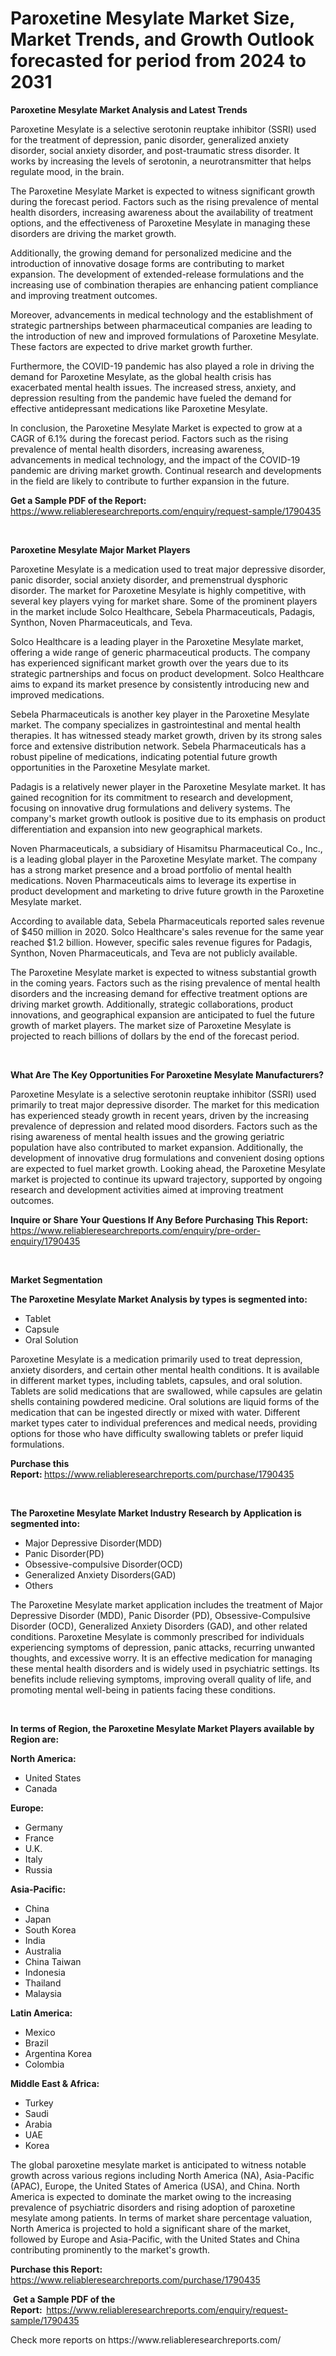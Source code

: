<p><h1>Paroxetine Mesylate Market Size, Market Trends, and Growth Outlook forecasted for period from 2024 to 2031</h1></p><p><strong>Paroxetine Mesylate Market Analysis and Latest Trends</strong></p>
<p><p>Paroxetine Mesylate is a selective serotonin reuptake inhibitor (SSRI) used for the treatment of depression, panic disorder, generalized anxiety disorder, social anxiety disorder, and post-traumatic stress disorder. It works by increasing the levels of serotonin, a neurotransmitter that helps regulate mood, in the brain.</p><p>The Paroxetine Mesylate Market is expected to witness significant growth during the forecast period. Factors such as the rising prevalence of mental health disorders, increasing awareness about the availability of treatment options, and the effectiveness of Paroxetine Mesylate in managing these disorders are driving the market growth.</p><p>Additionally, the growing demand for personalized medicine and the introduction of innovative dosage forms are contributing to market expansion. The development of extended-release formulations and the increasing use of combination therapies are enhancing patient compliance and improving treatment outcomes.</p><p>Moreover, advancements in medical technology and the establishment of strategic partnerships between pharmaceutical companies are leading to the introduction of new and improved formulations of Paroxetine Mesylate. These factors are expected to drive market growth further.</p><p>Furthermore, the COVID-19 pandemic has also played a role in driving the demand for Paroxetine Mesylate, as the global health crisis has exacerbated mental health issues. The increased stress, anxiety, and depression resulting from the pandemic have fueled the demand for effective antidepressant medications like Paroxetine Mesylate.</p><p>In conclusion, the Paroxetine Mesylate Market is expected to grow at a CAGR of 6.1% during the forecast period. Factors such as the rising prevalence of mental health disorders, increasing awareness, advancements in medical technology, and the impact of the COVID-19 pandemic are driving market growth. Continual research and developments in the field are likely to contribute to further expansion in the future.</p></p>
<p><strong>Get a Sample PDF of the Report:&nbsp;</strong> <a href="https://www.reliableresearchreports.com/enquiry/request-sample/1790435">https://www.reliableresearchreports.com/enquiry/request-sample/1790435</a></p>
<p>&nbsp;</p>
<p><strong>Paroxetine Mesylate Major Market Players</strong></p>
<p><p>Paroxetine Mesylate is a medication used to treat major depressive disorder, panic disorder, social anxiety disorder, and premenstrual dysphoric disorder. The market for Paroxetine Mesylate is highly competitive, with several key players vying for market share. Some of the prominent players in the market include Solco Healthcare, Sebela Pharmaceuticals, Padagis, Synthon, Noven Pharmaceuticals, and Teva.</p><p>Solco Healthcare is a leading player in the Paroxetine Mesylate market, offering a wide range of generic pharmaceutical products. The company has experienced significant market growth over the years due to its strategic partnerships and focus on product development. Solco Healthcare aims to expand its market presence by consistently introducing new and improved medications.</p><p>Sebela Pharmaceuticals is another key player in the Paroxetine Mesylate market. The company specializes in gastrointestinal and mental health therapies. It has witnessed steady market growth, driven by its strong sales force and extensive distribution network. Sebela Pharmaceuticals has a robust pipeline of medications, indicating potential future growth opportunities in the Paroxetine Mesylate market.</p><p>Padagis is a relatively newer player in the Paroxetine Mesylate market. It has gained recognition for its commitment to research and development, focusing on innovative drug formulations and delivery systems. The company's market growth outlook is positive due to its emphasis on product differentiation and expansion into new geographical markets.</p><p>Noven Pharmaceuticals, a subsidiary of Hisamitsu Pharmaceutical Co., Inc., is a leading global player in the Paroxetine Mesylate market. The company has a strong market presence and a broad portfolio of mental health medications. Noven Pharmaceuticals aims to leverage its expertise in product development and marketing to drive future growth in the Paroxetine Mesylate market.</p><p>According to available data, Sebela Pharmaceuticals reported sales revenue of $450 million in 2020. Solco Healthcare's sales revenue for the same year reached $1.2 billion. However, specific sales revenue figures for Padagis, Synthon, Noven Pharmaceuticals, and Teva are not publicly available.</p><p>The Paroxetine Mesylate market is expected to witness substantial growth in the coming years. Factors such as the rising prevalence of mental health disorders and the increasing demand for effective treatment options are driving market growth. Additionally, strategic collaborations, product innovations, and geographical expansion are anticipated to fuel the future growth of market players. The market size of Paroxetine Mesylate is projected to reach billions of dollars by the end of the forecast period.</p></p>
<p>&nbsp;</p>
<p><strong>What Are The Key Opportunities For Paroxetine Mesylate Manufacturers?</strong></p>
<p><p>Paroxetine Mesylate is a selective serotonin reuptake inhibitor (SSRI) used primarily to treat major depressive disorder. The market for this medication has experienced steady growth in recent years, driven by the increasing prevalence of depression and related mood disorders. Factors such as the rising awareness of mental health issues and the growing geriatric population have also contributed to market expansion. Additionally, the development of innovative drug formulations and convenient dosing options are expected to fuel market growth. Looking ahead, the Paroxetine Mesylate market is projected to continue its upward trajectory, supported by ongoing research and development activities aimed at improving treatment outcomes.</p></p>
<p><strong>Inquire or Share Your Questions If Any Before Purchasing This Report:</strong> <a href="https://www.reliableresearchreports.com/enquiry/pre-order-enquiry/1790435">https://www.reliableresearchreports.com/enquiry/pre-order-enquiry/1790435</a></p>
<p>&nbsp;</p>
<p><strong>Market Segmentation</strong></p>
<p><strong>The Paroxetine Mesylate Market Analysis by types is segmented into:</strong></p>
<p><ul><li>Tablet</li><li>Capsule</li><li>Oral Solution</li></ul></p>
<p><p>Paroxetine Mesylate is a medication primarily used to treat depression, anxiety disorders, and certain other mental health conditions. It is available in different market types, including tablets, capsules, and oral solution. Tablets are solid medications that are swallowed, while capsules are gelatin shells containing powdered medicine. Oral solutions are liquid forms of the medication that can be ingested directly or mixed with water. Different market types cater to individual preferences and medical needs, providing options for those who have difficulty swallowing tablets or prefer liquid formulations.</p></p>
<p><strong>Purchase this Report:&nbsp;</strong><a href="https://www.reliableresearchreports.com/purchase/1790435">https://www.reliableresearchreports.com/purchase/1790435</a></p>
<p>&nbsp;</p>
<p><strong>The Paroxetine Mesylate Market Industry Research by Application is segmented into:</strong></p>
<p><ul><li>Major Depressive Disorder(MDD)</li><li>Panic Disorder(PD)</li><li>Obsessive-compulsive Disorder(OCD)</li><li>Generalized Anxiety Disorders(GAD)</li><li>Others</li></ul></p>
<p><p>The Paroxetine Mesylate market application includes the treatment of Major Depressive Disorder (MDD), Panic Disorder (PD), Obsessive-Compulsive Disorder (OCD), Generalized Anxiety Disorders (GAD), and other related conditions. Paroxetine Mesylate is commonly prescribed for individuals experiencing symptoms of depression, panic attacks, recurring unwanted thoughts, and excessive worry. It is an effective medication for managing these mental health disorders and is widely used in psychiatric settings. Its benefits include relieving symptoms, improving overall quality of life, and promoting mental well-being in patients facing these conditions.</p></p>
<p>&nbsp;</p>
<p><strong>In terms of Region, the Paroxetine Mesylate Market Players available by Region are:</strong></p>
<p>
    <p> <strong> North America: </strong>
        <ul>
            <li>United States</li>
            <li>Canada</li>
        </ul>
        </p> 
    <p> <strong> Europe: </strong>
        <ul>
            <li>Germany</li>
            <li>France</li>
            <li>U.K.</li>
            <li>Italy</li>
            <li>Russia</li>
        </ul>
        </p> 
    <p> <strong> Asia-Pacific: </strong>
        <ul>
            <li>China</li>
            <li>Japan</li>
            <li>South Korea</li>
            <li>India</li>
            <li>Australia</li>
            <li>China Taiwan</li>
            <li>Indonesia</li>
            <li>Thailand</li>
            <li>Malaysia</li>
        </ul>
        </p> 
    <p> <strong> Latin America: </strong>
        <ul>
            <li>Mexico</li>
            <li>Brazil</li>
            <li>Argentina Korea</li>
            <li>Colombia</li>
        </ul>
        </p> 
    <p> <strong> Middle East & Africa: </strong>
        <ul>
            <li>Turkey</li>
            <li>Saudi</li>
            <li>Arabia</li>
            <li>UAE</li>
            <li>Korea</li>
        </ul>
    </p>
    </p>
<p><p>The global paroxetine mesylate market is anticipated to witness notable growth across various regions including North America (NA), Asia-Pacific (APAC), Europe, the United States of America (USA), and China. North America is expected to dominate the market owing to the increasing prevalence of psychiatric disorders and rising adoption of paroxetine mesylate among patients. In terms of market share percentage valuation, North America is projected to hold a significant share of the market, followed by Europe and Asia-Pacific, with the United States and China contributing prominently to the market's growth.</p></p>
<p><strong>Purchase this Report: </strong><a href="https://www.reliableresearchreports.com/purchase/1790435">https://www.reliableresearchreports.com/purchase/1790435</a></p>
<p>&nbsp;<strong>Get a Sample PDF of the Report:&nbsp;&nbsp;</strong><a href="https://www.reliableresearchreports.com/enquiry/request-sample/1790435">https://www.reliableresearchreports.com/enquiry/request-sample/1790435</a></p>
<p><strong></strong></p>
<p>Check more reports on https://www.reliableresearchreports.com/</p>